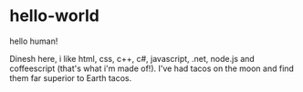 # hello-world

hello human!

Dinesh here, i like html, css, c++, c#, javascript, .net, node.js and coffeescript (that's what i'm made of!).
I've had tacos on the moon and find them far superior to Earth tacos.
